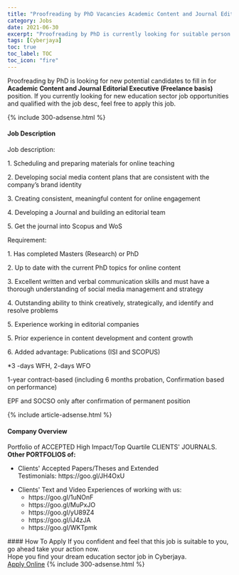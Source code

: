 ```yaml
---
title: "Proofreading by PhD Vacancies Academic Content and Journal Editorial Executive (Freelance basis)" 
category: Jobs 
date: 2021-06-30 
excerpt: "Proofreading by PhD is currently looking for suitable person to fill in the Academic Content and Journal Editorial Executive (Freelance basis) which positioned at Cyberjaya" 
tags: [Cyberjaya] 
toc: true 
toc_label: TOC 
toc_icon: "fire" 
--- 
```


<p>Proofreading by PhD is looking for new potential candidates to fill in for <b>Academic Content and Journal Editorial Executive (Freelance basis)</b> position. If you currently looking for new education sector job opportunities and qualified with the job desc, feel free to apply this job.
</p>{% include 300-adsense.html %} 
<div><div><h4>Job Description</h4></div><div><div><span><div><p>Job description:</p><p>1. Scheduling and preparing materials for online teaching</p><p>2. Developing social media content plans that are consistent with the company&#8217;s brand identity</p><p>3. Creating consistent, meaningful content for online engagement</p><p>4. Developing a Journal and building an editorial team</p><p>5. Get the journal into Scopus and WoS</p><p>Requirement:</p><p>1. Has completed Masters (Research) or PhD</p><p>2. Up to date with the current PhD topics for online content</p><p>3. Excellent written and verbal communication skills and must have a thorough understanding of social media management and strategy</p><p>4. Outstanding ability to think creatively, strategically, and identify and resolve problems</p><p>5. Experience working in editorial companies</p><p>5. Prior experience in content development and content growth</p><p>6. Added advantage: Publications (ISI and SCOPUS)</p><p>*3 -days WFH, 2-days WFO</p><p>1-year contract-based (including 6 months probation, Confirmation based on performance)</p><p>EPF and SOCSO only after confirmation of permanent position</p></div></span></div></div></div> 
{% include article-adsense.html %} 
<div><div><h4>Company Overview</h4></div><div><div><span><div><div>
<div><strong>&#8203;</strong>Portfolio of ACCEPTED High Impact/Top Quartile CLIENTS' JOURNALS.</div>
<div><strong>Other PORTFOLIOS of:</strong></div>
<ul>
<li>Clients' Accepted Papers/Theses and Extended Testimonials:&#160;https://goo.gl/JH4OxU</li>
</ul>
<div>
<ul>
<li>Clients' Text and Video Experiences of working with us:&#160;
	<ul>
<li>https://goo.gl/1uNOnF</li>
<li>https://goo.gl/MuPxJO</li>
<li>https://goo.gl/yU89Z4</li>
<li>https://goo.gl/iJ4zJA</li>
<li>https://goo.gl/WKTpmk</li>
</ul>
</li>
</ul>
</div>
</div></div></span></div></div></div> 
#### How To Apply 
If you confident and feel that this job is suitable to you, go ahead take your action now. <br/> 
Hope you find your dream education sector job in Cyberjaya. <br/> 
<a href="https://www.jobstreet.com.my/en/job/academic-content-and-journal-editorial-executive-freelance-basis-4601907?jobId=jobstreet-my-job-4601907" class="btn btn--info" target="_blank" rel="nofollow noopenner">Apply Online</a> 
{% include 300-adsense.html %} 